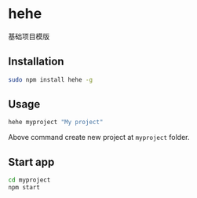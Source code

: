 hehe
====

基础项目模版

## Installation
```bash
sudo npm install hehe -g
```

## Usage
```bash
hehe myproject "My project"
```

Above command create new project at `myproject` folder. 

## Start app

```bash
cd myproject
npm start
```
